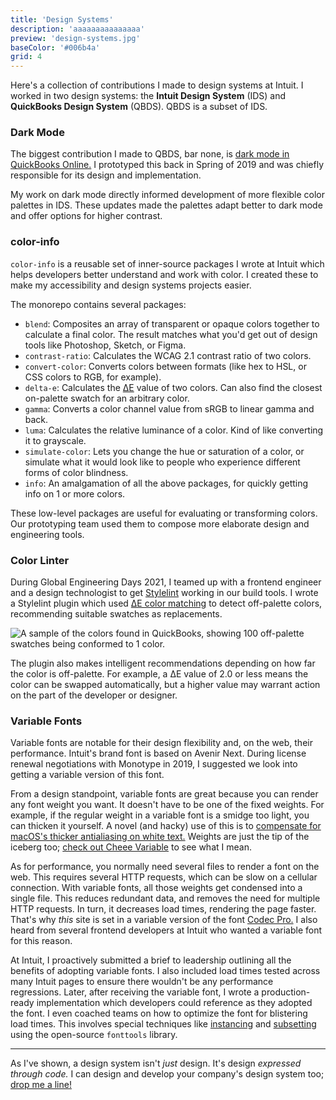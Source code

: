 ```yaml
---
title: 'Design Systems'
description: 'aaaaaaaaaaaaaaa'
preview: 'design-systems.jpg'
baseColor: '#006b4a'
grid: 4
---
```


Here's a collection of contributions I made to design systems at Intuit. I worked in two design systems: the **Intuit Design System** (IDS) and **QuickBooks Design System** (QBDS). QBDS is a subset of IDS.

### Dark Mode

The biggest contribution I made to QBDS, bar none, is [dark mode in QuickBooks Online.](/projects/quickbooks-dark-mode) I prototyped this back in Spring of 2019 and was chiefly responsible for its design and implementation.

<Player uses="projects/quickbooks-dark-mode/sizzle" width="1920" height="1080" />

My work on dark mode directly informed development of more flexible color palettes in IDS. These updates made the palettes adapt better to dark mode and offer options for higher contrast.

### color-info

`color-info` is a reusable set of inner-source packages I wrote at Intuit which helps developers better understand and work with color. I created these to make my accessibility and design systems projects easier.

The monorepo contains several packages:

- `blend`: Composites an array of transparent or opaque colors together to calculate a final color. The result matches what you'd get out of design tools like Photoshop, Sketch, or Figma.
- `contrast-ratio`: Calculates the WCAG 2.1 contrast ratio of two colors.
- `convert-color`: Converts colors between formats (like hex to HSL, or CSS colors to RGB, for example).
- `delta-e`: Calculates the [ΔE](https://en.wikipedia.org/wiki/Color_difference#CIELAB_%CE%94E*) value of two colors. Can also find the closest on-palette swatch for an arbitrary color.
- `gamma`: Converts a color channel value from sRGB to linear gamma and back.
- `luma`: Calculates the relative luminance of a color. Kind of like converting it to grayscale.
- `simulate-color`: Lets you change the hue or saturation of a color, or simulate what it would look like to people who experience different forms of color blindness.
- `info`: An amalgamation of all the above packages, for quickly getting info on 1 or more colors.

These low-level packages are useful for evaluating or transforming colors. Our prototyping team used them to compose more elaborate design and engineering tools.

### Color Linter

During Global Engineering Days 2021, I teamed up with a frontend engineer and a design technologist to get [Stylelint](https://stylelint.io/) working in our build tools. I wrote a Stylelint plugin which used [ΔE color matching](https://en.wikipedia.org/wiki/Color_difference#CIELAB_%CE%94E*) to detect off-palette colors, recommending suitable swatches as replacements.

![A sample of the colors found in QuickBooks, showing 100 off-palette swatches being conformed to 1 color.](projects/design-systems/qbo-grays.png "4240x2560")

The plugin also makes intelligent recommendations depending on how far the color is off-palette. For example, a ΔE value of 2.0 or less means the color can be swapped automatically, but a higher value may warrant action on the part of the developer or designer.

### Variable Fonts

Variable fonts are notable for their design flexibility and, on the web, their performance. Intuit's brand font is based on Avenir Next. During license renewal negotiations with Monotype in 2019, I suggested we look into getting a variable version of this font.

<Player uses="projects/design-systems/variable-fonts" width="1920" height="1080" />

From a design standpoint, variable fonts are great because you can render any font weight you want. It doesn't have to be one of the fixed weights. For example, if the regular weight in a variable font is a smidge too light, you can thicken it yourself. A novel (and hacky) use of this is to [compensate for macOS's thicker antialiasing on white text.](https://css-tricks.com/using-css-custom-properties-to-adjust-variable-font-weights-in-dark-mode/) Weights are just the tip of the iceberg too; [check out Cheee Variable](https://v-fonts.com/fonts/cheee-variable) to see what I mean.

As for performance, you normally need several files to render a font on the web. This requires several HTTP requests, which can be slow on a cellular connection. With variable fonts, all those weights get condensed into a single file. This reduces redundant data, and removes the need for multiple HTTP requests. In turn, it decreases load times, rendering the page faster. That's why *this* site is set in a variable version of the font [Codec Pro.](https://www.zetafonts.com/codec-pro) I also heard from several frontend developers at Intuit who wanted a variable font for this reason.

At Intuit, I proactively submitted a brief to leadership outlining all the benefits of adopting variable fonts. I also included load times tested across many Intuit pages to ensure there wouldn't be any performance regressions. Later, after receiving the variable font, I wrote a production-ready implementation which developers could reference as they adopted the font. I even coached teams on how to optimize the font for blistering load times. This involves special techniques like [instancing](https://fonttools.readthedocs.io/en/latest/varLib/instancer.html) and [subsetting](https://fonttools.readthedocs.io/en/latest/subset/index.html) using the open-source `fonttools` library.

---

As I've shown, a design system isn't *just* design. It's design *expressed through code.* I can design and develop your company's design system too; [drop me a line!](mailto "Let's talk design systems!")
